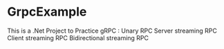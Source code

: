 # GrpcExample

This is a .Net Project to Practice gRPC :
Unary RPC
Server streaming RPC
Client streaming RPC
Bidirectional streaming RPC
